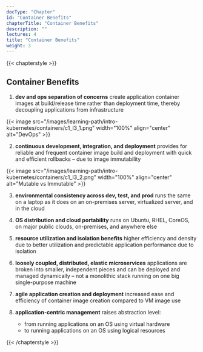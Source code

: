 ```yaml
---
docType: "Chapter"
id: "Container Benefits"
chapterTitle: "Container Benefits"
description: ""
lectures: 4
title: "Container Benefits"
weight: 3
---
```

{{< chapterstyle >}}

<h2 class="chapter-sub-heading">Container Benefits</h2>

1. **dev and ops separation of concerns** create application container images at build/release time rather than deployment time, thereby decoupling applications from infrastructure

{{< image src="/images/learning-path/intro-kubernetes/containers/c1_l3_1.png" width="100%" align="center" alt="DevOps" >}}

2. **continuous development, integration, and deployment** provides for reliable and frequent container image build and deployment with quick and efficient rollbacks – due to image immutability

{{< image src="/images/learning-path/intro-kubernetes/containers/c1_l3_2.png" width="100%" align="center" alt="Mutable vs Immutable" >}}

3. **environmental consistency across dev, test, and prod** runs the same on a laptop as it does on an on-premises server, virtualized server, and in the cloud

4. **OS distribution and cloud portability** runs on Ubuntu, RHEL, CoreOS, on major public clouds, on-premises, and anywhere else

5. **resource utilization and isolation benefits** higher efficiency and density due to better utilization and predictable application performance due to isolation

6. **loosely coupled, distributed, elastic microservices** applications are broken into smaller, independent pieces and can be deployed and managed dynamically – not a monolithic stack running on one big single-purpose machine

7. **agile application creation and deployment** increased ease and efficiency of container image creation compared to VM image use

8. <strong>application-centric management</strong> raises abstraction level:
   <ul>
     <li>from running applications on an OS using virtual hardware</li>
     <li>to running applications on an OS using logical resources</li>
   </ul>

{{< /chapterstyle >}}
